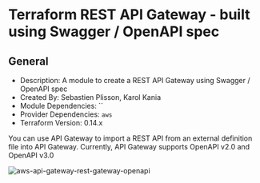# Terraform REST API Gateway - built using Swagger / OpenAPI spec

## General

* Description: A module to create a REST API Gateway using Swagger / OpenAPI spec
* Created By: Sebastien Plisson, Karol Kania
* Module Dependencies: `` 
* Provider Dependencies: `aws`
* Terraform Version: 0.14.x

You can use API Gateway to import a REST API from an external definition file into API Gateway. Currently, API Gateway supports OpenAPI v2.0 and OpenAPI v3.0

![aws-api-gateway-rest-gateway-openapi](https://github.com/ChowNow/ops-tf-modules/workflows/aws-api-gateway-rest-gateway-openapi/badge.svg)
